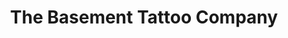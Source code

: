 ---
title: "The Basement Tattoo Company"
url: /cincinnati/the-basement-tattoo-company/
shop: tattoo
---